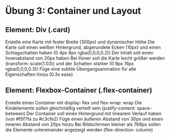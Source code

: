 # Übung 3: Container und Layout
## Element: Div (.card)

Erstelle eine Karte mit fester Breite (300px) und dynamischer Höhe
Die Karte soll einen weißen Hintergrund, abgerundete Ecken (10px) und einen Schlagschatten haben (0 4px 8px rgba(0,0,0,0.2))
Der Inhalt soll einen Innenabstand von 20px haben
Bei Hover soll die Karte leicht größer werden (transform: scale(1.03)) und der Schatten stärker (0 8px 16px rgba(0,0,0,0.3))
Füge eine subtile Übergangsanimation für alle Eigenschaften hinzu (0.3s ease)

## Element: Flexbox-Container (.flex-container)

Erstelle einen Container mit display: flex und flex-wrap: wrap
Die Kindelemente sollen gleichmäßig verteilt sein (justify-content: space-between)
Der Container soll einen Hintergrund mit linearem Verlauf haben (von #f5f7fa zu #c3cfe2)
Füge einen äußeren Abstand von 30px und einen inneren Abstand von 20px hinzu
Bei Bildschirmen kleiner als 768px sollen die Elemente untereinander angezeigt werden (flex-direction: column)